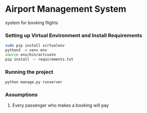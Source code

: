 # Airport Management System 
system for booking flights

### Setting up Virtual Environment and Install Requirements
```bash
sudo pip install virtualenv
python3 -m venv env
source env/bin/activate
pip install -r requirements.txt
```

### Running the project
```bash
python manage.py runserver
```

### Assumptions 
1. Every passenger who makes a booking will pay

